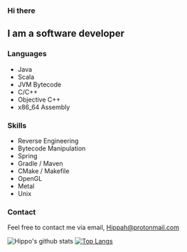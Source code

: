 ### Hi there

## I am a software developer

### Languages
- Java
- Scala
- JVM Bytecode
- C/C++
- Objective C++
- x86_64 Assembly

### Skills
- Reverse Engineering
- Bytecode Manipulation
- Spring
- Gradle / Maven
- CMake / Makefile
- OpenGL
- Metal
- Unix


### Contact
Feel free to contact me via email, Hippah@protonmail.com

![Hippo's github stats](https://github-readme-stats.vercel.app/api?username=Hippo&show_icons=true&theme=dracula&count_private=true)
[![Top Langs](https://github-readme-stats.vercel.app/api/top-langs/?username=Hippo&theme=dracula)](https://github.com/anuraghazra/github-readme-stats)
